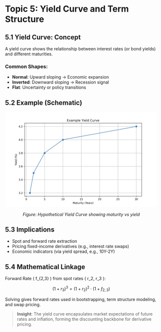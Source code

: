 # Topic 5: Yield Curve and Term Structure

## 5.1 Yield Curve: Concept

A yield curve shows the relationship between interest rates (or bond yields) and different maturities.

### Common Shapes:
- **Normal**: Upward sloping → Economic expansion
- **Inverted**: Downward sloping → Recession signal
- **Flat**: Uncertainty or policy transitions

## 5.2 Example (Schematic)
<p align="center">
  <img src="./assets/yield_curve.png" alt="Yield Curve" width="500"/>
</p>
<p align="center"><i>Figure: Hypothetical Yield Curve showing maturity vs yield</i></p>


## 5.3 Implications

- Spot and forward rate extraction
- Pricing fixed-income derivatives (e.g., interest rate swaps)
- Economic indicators (via yield spread, e.g., 10Y-2Y)

## 5.4 Mathematical Linkage

Forward Rate \( f_{2,3} \) from spot rates \( r_2, r_3 \):

$$
(1 + r_3)^3 = (1 + r_2)^2 \cdot (1 + f_{2,3})
$$

Solving gives forward rates used in bootstrapping, term structure modeling, and swap pricing.

> **Insight**: The yield curve encapsulates market expectations of future rates and inflation, forming the discounting backbone for derivative pricing.
